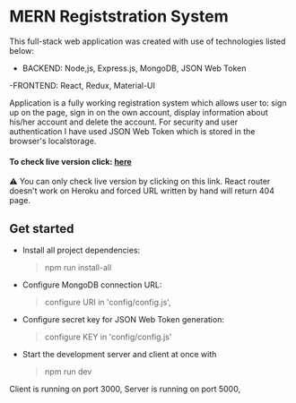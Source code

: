 # MERN Registstration System

This full-stack web application was created with use of technologies listed below:

- BACKEND:
Node,js, Express.js, MongoDB, JSON Web Token

-FRONTEND:
React, Redux, Material-UI

Application is a fully working registration system which allows user to: sign up on the page, sign in on the own account, display information about his/her account and delete the account. For security and user authentication I have used JSON Web Token which is stored in the browser's localstorage.

#### To check live version click: [here](https://ms-mern-registration-system.herokuapp.com/)
⚠️ You can only check live version by clicking on this link. React router doesn't work on Heroku and forced URL written by hand will return 404 page.

## Get started

- Install all project dependencies:

  > npm run install-all

- Configure MongoDB connection URL:

  > configure URI in 'config/config.js',

- Configure secret key for JSON Web Token generation:

  > configure KEY in 'config/config.js'

- Start the development server and client at once with

  > npm run dev

Client is running on port 3000,
Server is running on port 5000,
